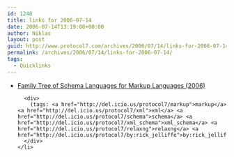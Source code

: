 ```yaml
---
id: 1248
title: links for 2006-07-14
date: 2006-07-14T13:19:08+00:00
author: Niklas
layout: post
guid: http://www.protocol7.com/archives/2006/07/14/links-for-2006-07-14/
permalink: /archives/2006/07/14/links-for-2006-07-14/
tags:
  - Quicklinks
---
```

<div class='microid-44991b5f3d0055b533e01469f501240bcb96cb22'>
  <ul>
    <li>
      <div>
        <a href="http://www.oreillynet.com/xml/blog/2006/07/family_tree_of_schema_language.html?CMP=OTC-TY3388567169&ATT=Family+Tree+of+Schema+Languages+for+Markup+Languages+2006">Family Tree of Schema Languages for Markup Languages (2006)</a>
      </div>
      
      <div>
        (tags: <a href="http://del.icio.us/protocol7/markup">markup</a> <a href="http://del.icio.us/protocol7/xml">xml</a> <a href="http://del.icio.us/protocol7/schema">schema</a> <a href="http://del.icio.us/protocol7/xml_schema">xml_schema</a> <a href="http://del.icio.us/protocol7/relaxng">relaxng</a> <a href="http://del.icio.us/protocol7/by:rick_jelliffe">by:rick_jelliffe</a>)
      </div>
    </li>
  </ul>
</div>